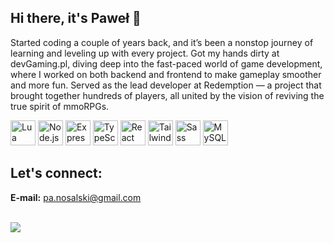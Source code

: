 ## Hi there, it's Paweł 👋 

Started coding a couple of years back, and it’s been a nonstop journey of learning and leveling up with 
every project. Got my hands dirty at devGaming.pl, diving deep into the fast-paced world of game 
development, where I worked on both backend and frontend to make gameplay smoother and more fun. 
Served as the lead developer at Redemption — a project that brought together hundreds of players, all 
united by the vision of reviving the true spirit of mmoRPGs.<br>



<p align="left">
<img width="40" src="https://github.com/Ramonmelod/profile-technology-icons/assets/139141993/89970707-fd3d-46e9-897e-7e51ba07ba4c" alt="Lua" title="Lua"/>
<img width="40" src="https://user-images.githubusercontent.com/25181517/183568594-85e280a7-0d7e-4d1a-9028-c8c2209e073c.png" alt="Node.js" title="Node.js"/>
<img width="40" src="https://user-images.githubusercontent.com/25181517/183859966-a3462d8d-1bc7-4880-b353-e2cbed900ed6.png" alt="Express" title="Express"/>
<img width="40" src="https://user-images.githubusercontent.com/25181517/183890598-19a0ac2d-e88a-4005-a8df-1ee36782fde1.png" alt="TypeScript" title="TypeScript"/>
<img width="40" src="https://user-images.githubusercontent.com/25181517/183897015-94a058a6-b86e-4e42-a37f-bf92061753e5.png" alt="React" title="React"/>
<img width="40" src="https://user-images.githubusercontent.com/25181517/202896760-337261ed-ee92-4979-84c4-d4b829c7355d.png" alt="Tailwind CSS" title="Tailwind CSS"/>
<img width="40" src="https://user-images.githubusercontent.com/25181517/192158956-48192682-23d5-4bfc-9dfb-6511ade346bc.png" alt="Sass" title="Sass"/>
<img width="40" src="https://user-images.githubusercontent.com/25181517/183896128-ec99105a-ec1a-4d85-b08b-1aa1620b2046.png" alt="MySQL" title="MySQL"/>
</p>

## Let's connect:
**E-mail:** [pa.nosalski@gmail.com](mailto:pa.nosalski@gmail.com)<br><br>

![](http://github-profile-summary-cards.vercel.app/api/cards/profile-details?username=Paweu1412&theme=discord_old_blurple)

